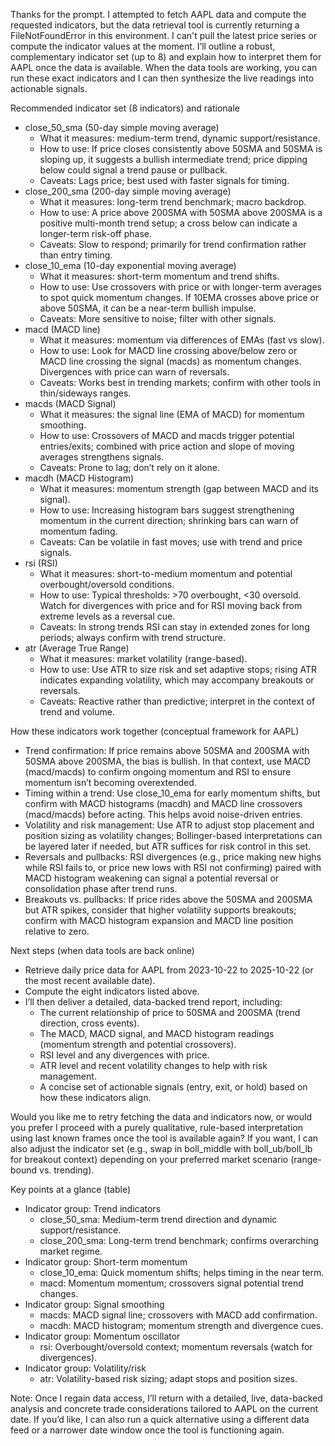 Thanks for the prompt. I attempted to fetch AAPL data and compute the requested indicators, but the data retrieval tool is currently returning a FileNotFoundError in this environment. I can't pull the latest price series or compute the indicator values at the moment. I’ll outline a robust, complementary indicator set (up to 8) and explain how to interpret them for AAPL once the data is available. When the data tools are working, you can run these exact indicators and I can then synthesize the live readings into actionable signals.

Recommended indicator set (8 indicators) and rationale
- close_50_sma (50-day simple moving average)
  - What it measures: medium-term trend, dynamic support/resistance.
  - How to use: If price closes consistently above 50SMA and 50SMA is sloping up, it suggests a bullish intermediate trend; price dipping below could signal a trend pause or pullback.
  - Caveats: Lags price; best used with faster signals for timing.
- close_200_sma (200-day simple moving average)
  - What it measures: long-term trend benchmark; macro backdrop.
  - How to use: A price above 200SMA with 50SMA above 200SMA is a positive multi-month trend setup; a cross below can indicate a longer-term risk-off phase.
  - Caveats: Slow to respond; primarily for trend confirmation rather than entry timing.
- close_10_ema (10-day exponential moving average)
  - What it measures: short-term momentum and trend shifts.
  - How to use: Use crossovers with price or with longer-term averages to spot quick momentum changes. If 10EMA crosses above price or above 50SMA, it can be a near-term bullish impulse.
  - Caveats: More sensitive to noise; filter with other signals.
- macd (MACD line)
  - What it measures: momentum via differences of EMAs (fast vs slow).
  - How to use: Look for MACD line crossing above/below zero or MACD line crossing the signal (macds) as momentum changes. Divergences with price can warn of reversals.
  - Caveats: Works best in trending markets; confirm with other tools in thin/sideways ranges.
- macds (MACD Signal)
  - What it measures: the signal line (EMA of MACD) for momentum smoothing.
  - How to use: Crossovers of MACD and macds trigger potential entries/exits; combined with price action and slope of moving averages strengthens signals.
  - Caveats: Prone to lag; don’t rely on it alone.
- macdh (MACD Histogram)
  - What it measures: momentum strength (gap between MACD and its signal).
  - How to use: Increasing histogram bars suggest strengthening momentum in the current direction; shrinking bars can warn of momentum fading.
  - Caveats: Can be volatile in fast moves; use with trend and price signals.
- rsi (RSI)
  - What it measures: short-to-medium momentum and potential overbought/oversold conditions.
  - How to use: Typical thresholds: >70 overbought, <30 oversold. Watch for divergences with price and for RSI moving back from extreme levels as a reversal cue.
  - Caveats: In strong trends RSI can stay in extended zones for long periods; always confirm with trend structure.
- atr (Average True Range)
  - What it measures: market volatility (range-based).
  - How to use: Use ATR to size risk and set adaptive stops; rising ATR indicates expanding volatility, which may accompany breakouts or reversals.
  - Caveats: Reactive rather than predictive; interpret in the context of trend and volume.

How these indicators work together (conceptual framework for AAPL)
- Trend confirmation: If price remains above 50SMA and 200SMA with 50SMA above 200SMA, the bias is bullish. In that context, use MACD (macd/macds) to confirm ongoing momentum and RSI to ensure momentum isn’t becoming overextended.
- Timing within a trend: Use close_10_ema for early momentum shifts, but confirm with MACD histograms (macdh) and MACD line crossovers (macd/macds) before acting. This helps avoid noise-driven entries.
- Volatility and risk management: Use ATR to adjust stop placement and position sizing as volatility changes; Bollinger-based interpretations can be layered later if needed, but ATR suffices for risk control in this set.
- Reversals and pullbacks: RSI divergences (e.g., price making new highs while RSI fails to, or price new lows with RSI not confirming) paired with MACD histogram weakening can signal a potential reversal or consolidation phase after trend runs.
- Breakouts vs. pullbacks: If price rides above the 50SMA and 200SMA but ATR spikes, consider that higher volatility supports breakouts; confirm with MACD histogram expansion and MACD line position relative to zero.

Next steps (when data tools are back online)
- Retrieve daily price data for AAPL from 2023-10-22 to 2025-10-22 (or the most recent available date).
- Compute the eight indicators listed above.
- I’ll then deliver a detailed, data-backed trend report, including:
  - The current relationship of price to 50SMA and 200SMA (trend direction, cross events).
  - The MACD, MACD signal, and MACD histogram readings (momentum strength and potential crossovers).
  - RSI level and any divergences with price.
  - ATR level and recent volatility changes to help with risk management.
  - A concise set of actionable signals (entry, exit, or hold) based on how these indicators align.

Would you like me to retry fetching the data and indicators now, or would you prefer I proceed with a purely qualitative, rule-based interpretation using last known frames once the tool is available again? If you want, I can also adjust the indicator set (e.g., swap in boll_middle with boll_ub/boll_lb for breakout context) depending on your preferred market scenario (range-bound vs. trending).

Key points at a glance (table)
- Indicator group: Trend indicators
  - close_50_sma: Medium-term trend direction and dynamic support/resistance.
  - close_200_sma: Long-term trend benchmark; confirms overarching market regime.
- Indicator group: Short-term momentum
  - close_10_ema: Quick momentum shifts; helps timing in the near term.
  - macd: Momentum momentum; crossovers signal potential trend changes.
- Indicator group: Signal smoothing
  - macds: MACD signal line; crossovers with MACD add confirmation.
  - macdh: MACD histogram; momentum strength and divergence cues.
- Indicator group: Momentum oscillator
  - rsi: Overbought/oversold context; momentum reversals (watch for divergences).
- Indicator group: Volatility/risk
  - atr: Volatility-based risk sizing; adapt stops and position sizes.

Note: Once I regain data access, I’ll return with a detailed, live, data-backed analysis and concrete trade considerations tailored to AAPL on the current date. If you’d like, I can also run a quick alternative using a different data feed or a narrower date window once the tool is functioning again.